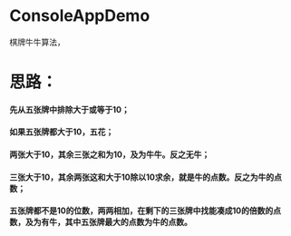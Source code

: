 # ConsoleAppDemo
棋牌牛牛算法，
# 思路：
  #### 先从五张牌中排除大于或等于10；
  #### 如果五张牌都大于10，五花；
  #### 两张大于10，其余三张之和为10，及为牛牛。反之无牛；
  #### 三张大于10，其余两张这和大于10除以10求余，就是牛的点数。反之为牛的点数；
  #### 五张牌都不是10的位数，两两相加，在剩下的三张牌中找能凑成10的倍数的点数，及为有牛，其中五张牌最大的点数为牛的点数。
